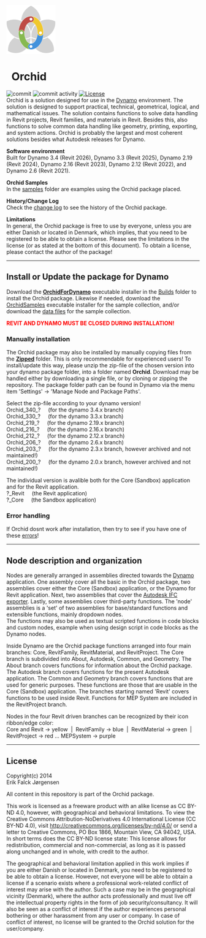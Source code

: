 ﻿![logo](img/logo.png)
# &nbsp; Orchid
  
![commit](https://img.shields.io/github/last-commit/erfajo/orchidfordynamo)
![commit activity](https://img.shields.io/github/commit-activity/y/erfajo/orchidfordynamo)
[![License](https://img.shields.io/badge/License-Freeware-red)](license.md)  
Orchid is a solution designed for use in the [Dynamo](http://dynamobim.org) environment. The solution is designed to support practical, technical, geometrical, logical, and mathematical issues. The solution contains functions to solve data handling in Revit projects, Revit families, and materials in Revit. Besides this, also functions to solve common data handling like geometry, printing, exporting, and system actions. Orchid is probably the largest and most coherent solutions besides what Autodesk releases for Dynamo.  
  
**Software environment**  
Built for Dynamo 3.4 (Revit 2026), Dynamo 3.3 (Revit 2025), Dynamo 2.19 (Revit 2024), Dynamo 2.16 (Revit 2023), Dynamo 2.12 (Revit 2022), and Dynamo 2.6 (Revit 2021).  
  
**Orchid Samples**  
In the [samples](Samples) folder are examples using the Orchid package placed.  
  
**History/Change Log**  
Check the [change log](changeLog.md) to see the history of the Orchid package.  
  
**Limitations**  
In general, the Orchid package is free to use by everyone, unless you are either Danish or located in Denmark, which implies, that you need to be registered to be able to obtain a license. Please see the limitations in the license (or as stated at the bottom of this document). To obtain a license, please contact the author of the package!  
  
---
## Install or Update the package for Dynamo
Download the **[OrchidForDynamo](Builds/OrchidForDynamo.exe)** executable installer in the [Builds](Builds) folder to install the Orchid package. Likewise if needed, download the [OrchidSamples](Builds/OrchidSamples.exe) executable installer for the sample collection, and/or download the [data files](Builds/OrchidSampleDataFiles.exe) for the sample collection.
  
<span style="color: red">**REVIT AND DYNAMO MUST BE CLOSED DURING INSTALLATION!**</span>  
  
### Manually installation
The Orchid package may also be installed by manually copying files from the **[Zipped](Zipped)** folder. This is only recommendable for experienced users! To install/update this way, please unzip the zip-file of the chosen version into your dynamo package folder, into a folder named **Orchid**. Download may be handled either by downloading a single file, or by cloning or zipping the repository. The package folder path can be found in Dynamo via the menu item 'Settings' -> 'Manage Node and Package Paths'.  
  
Select the zip-file according to your dynamo version!  
Orchid_340_? &nbsp;&nbsp;&nbsp; (for the dynamo 3.4.x branch)  
Orchid_330_? &nbsp;&nbsp;&nbsp; (for the dynamo 3.3.x branch)  
Orchid_219_? &nbsp;&nbsp;&nbsp; (for the dynamo 2.19.x branch)  
Orchid_216_? &nbsp;&nbsp;&nbsp; (for the dynamo 2.16.x branch)  
Orchid_212_? &nbsp;&nbsp;&nbsp; (for the dynamo 2.12.x branch)  
Orchid_206_? &nbsp;&nbsp;&nbsp; (for the dynamo 2.6.x branch)  
Orchid_203_? &nbsp;&nbsp;&nbsp; (for the dynamo 2.3.x branch, however archived and not maintained!)  
Orchid_200_? &nbsp;&nbsp;&nbsp; (for the dynamo 2.0.x branch, however archived and not maintained!)  
  
The individual version is avalible both for the Core (Sandbox) application and for the Revit application.  
?_Revit &nbsp;&nbsp;&nbsp; (the Revit application)  
?_Core &nbsp;&nbsp;&nbsp; (the Sandbox application)  
  
### Error handling
If Orchid dosnt work after installation, then try to see if you have one of these [errors](Error.md)!  
  
---
## Node description and organization
Nodes are generally arranged in assemblies directed towards the [Dynamo](http://dynamobim.org) application. One assembly cover all the basic in the Orchid package, two assemblies cover either the Core (Sandbox) application, or the Dynamo for Revit application. Next, two assemblies that cover the [Autodesk IFC exporter](http://github.com/Autodesk/revit-ifc). Lastly, some assemblies cover third-party functions. The 'node' assemblies is a 'set' of two assemblies for base/standard functions and extensible functions, mainly dropdown nodes.  
The functions may also be used as textual scripted functions in code blocks and custom nodes, example when using design script in code blocks as the Dynamo nodes.  
  
Inside Dynamo are the Orchid package functions arranged into four main branches: Core, RevitFamily, RevitMaterial, and RevitProject. The Core branch is subdivided into About, Autodesk, Common, and Geometry. The About branch covers functions for information about the Orchid package. The Autodesk branch covers functions for the present Autodesk application. The Common and Geometry branch covers functions that are used for generic purposes. These functions are those that are usable in the Core (Sandbox) application. The branches starting named 'Revit' covers functions to be used inside Revit. Functions for MEP System are included in the RevitProject branch.  
  
Nodes in the four Revit driven branches can be recognized by their icon ribbon/edge color:  
Core and Revit -> yellow &nbsp;|&nbsp; RevitFamily -> blue &nbsp;|&nbsp; RevitMaterial -> green &nbsp;|&nbsp; RevitProject -> red ... MEPSystem -> purple  
  
---
## License
Copyright(c) 2014  
Erik Falck Jørgensen  
  
All content in this repository is part of the Orchid package.  
  
This work is licensed as a freeware product with an alike license as CC BY-ND 4.0, however, with geographical and behavioral limitations. To view the Creative Commons Attribution-NoDerivatives 4.0 International License (CC BY-ND 4.0), visit http://creativecommons.org/licenses/by-nd/4.0/ or send a letter to Creative Commons, PO Box 1866, Mountain View, CA 94042, USA.  
In short terms does the CC BY-ND license state: This license allows for redistribution, commercial and non-commercial, as long as it is passed along unchanged and in whole, with credit to the author.  
  
The geographical and behavioral limitation applied in this work implies if you are either Danish or located in Denmark, you need to be registered to be able to obtain a license. However, not everyone will be able to obtain a license if a scenario exists where a professional work-related conflict of interest may arise with the author. Such a case may be in the geographical vicinity (Denmark), where the author acts professionally and must live off the intellectual property rights in the form of job security/consultancy. It will also be seen as a conflict of interest if the author experiences personal bothering or other harassment from any user or company. In case of conflict of interest, no license will be granted to the Orchid solution for the user/company.  
